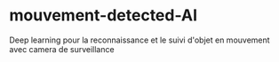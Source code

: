 # mouvement-detected-AI
Deep learning pour la reconnaissance et le suivi d'objet en mouvement avec camera de surveillance
